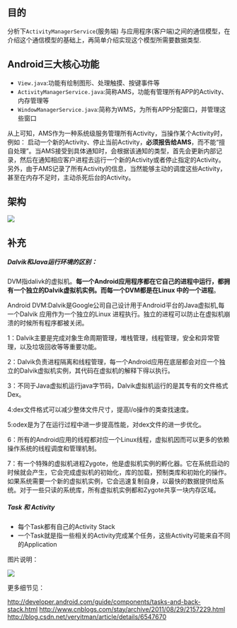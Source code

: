 ## 目的
分析下`ActivityManagerService`(服务端) 与应用程序(客户端)之间的通信模型，在介绍这个通信模型的基础上，再简单介绍实现这个模型所需要数据类型.

## Android三大核心功能
- `View.java`:功能有绘制图形、处理触摸、按键事件等
- `ActivityManagerService.java`:简称AMS，功能有管理所有APP的Activity、内存管理等
- `WindowManagerService.java`:简称为WMS，为所有APP分配窗口，并管理这些窗口

从上可知，AMS作为一种系统级服务管理所有Activity，当操作某个Activity时，例如： 启动一个新的Activity、停止当前Activity，**必须报告给AMS**，而不能“擅自处理”。当AMS接受到具体通知时，会根据该通知的类型，首先会更新内部记录，然后在通知相应客户进程去运行一个新的Activity或者停止指定的Activity。另外，由于AMS记录了所有Activity的信息，当然能够主动的调度这些Activity，甚至在内存不足时，主动杀死后台的Activity。



## 架构

![](https://github.com/fengcj/read_note/tree/master/android/ActivityManagerService.gif)



## 补充
	
##### Dalvik和Java运行环境的区别：

DVM指dalivk的虚拟机。**每一个Android应用程序都在它自己的进程中运行，都拥有一个独立的Dalvik虚拟机实例。而每一个DVM都是在Linux 中的一个进程**。 
	
Android DVM:Dalvik是Google公司自己设计用于Android平台的Java虚拟机,每一个Dalvik 应用作为一个独立的Linux 进程执行。独立的进程可以防止在虚拟机崩溃的时候所有程序都被关闭。

1：Dalvik主要是完成对象生命周期管理，堆栈管理，线程管理，安全和异常管理，以及垃圾回收等等重要功能。 
	
2：Dalvik负责进程隔离和线程管理，每一个Android应用在底层都会对应一个独立的Dalvik虚拟机实例，其代码在虚拟机的解释下得以执行。

3：不同于Java虚拟机运行java字节码，Dalvik虚拟机运行的是其专有的文件格式Dex。

4:dex文件格式可以减少整体文件尺寸，提高I/o操作的类查找速度。

5:odex是为了在运行过程中进一步提高性能，对dex文件的进一步优化。

6：所有的Android应用的线程都对应一个Linux线程，虚拟机因而可以更多的依赖操作系统的线程调度和管理机制。　

7：有一个特殊的虚拟机进程Zygote，他是虚拟机实例的孵化器。它在系统启动的时候就会产生，它会完成虚拟机的初始化，库的加载，预制类库和初始化的操作。如果系统需要一个新的虚拟机实例，它会迅速复制自身，以最快的数据提供给系统。对于一些只读的系统库，所有虚拟机实例都和Zygote共享一块内存区域。

##### Task 和 Activity

- 每个Task都有自己的Activity Stack
- 一个Task就是指一些相关的Activity完成某个任务，这些Activity可能来自不同的Application

图片说明：

![](https://github.com/fengcj/read_note/tree/master/android/task.png)


更多细节见：

http://developer.android.com/guide/components/tasks-and-back-stack.html
http://www.cnblogs.com/stay/archive/2011/08/29/2157229.html
http://blog.csdn.net/veryitman/article/details/6547670








